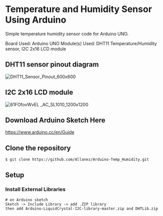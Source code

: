 # Temperature and Humidity Sensor Using Arduino
Simple temperature humidity sensor code for Arduino UNO.

Board Used: Arduino UNO
Module(s) Used: DHT11 Temperature/Humidity sensor, I2C 2x16 LCD module

## DHT11 sensor pinout diagram
![DHT11_Sensor_Pinout_600x600](https://user-images.githubusercontent.com/26400383/125403321-fc9c8a00-e3e7-11eb-8f44-930766140c96.jpg)

## I2C 2x16 LCD module
![61FOfovWvEL _AC_SL1010_1200x1200](https://user-images.githubusercontent.com/26400383/125404577-58b3de00-e3e9-11eb-901f-e93b6bd28ee7.jpg)

## Download Arduino Sketch Here
https://www.arduino.cc/en/Guide

## Clone the repository
``` bash
$ git clone https://github.com/Allanez/Arduino-Temp_Humidity.git
```

## Setup
### Install External Libraries
```
# on Arduino sketch
Sketch -> Include Library -> add .ZIP library
then add Arduino-LiquidCrystal-I2C-library-master.zip and DHTLib.zip
```
